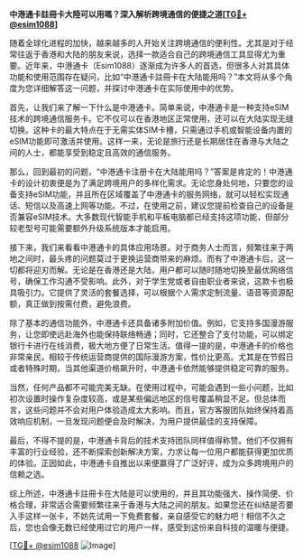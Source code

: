 **中港通卡註冊卡大陸可以用嗎？深入解析跨境通信的便捷之道[[TG💪+ @esim1088](https://t.me/s/esim1088)]**

随着全球化进程的加快，越来越多的人开始关注跨境通信的便利性。尤其是对于经常往返于香港和大陆的朋友来说，选择一款适合自己的跨境通信工具显得尤为重要。近年来，中港通卡（Esim1088）逐渐成为许多人的首选，但很多人对其具体功能和使用范围存在疑问，比如“中港通卡註冊卡在大陆能用吗？”本文将从多个角度为您详细解答这一问题，并探讨中港通卡在实际使用中的优势。

首先，让我们来了解一下什么是中港通卡。简单来说，中港通卡是一种支持eSIM技术的跨境通信服务卡。它不仅可以在香港地区正常使用，还可以在大陆实现无缝切换。这种卡的最大特点在于无需实体SIM卡槽，只需通过手机或智能设备内置的eSIM功能即可激活并使用。这样一来，无论是旅行还是长期居住在香港与大陆之间的人士，都能享受到稳定且高效的通信服务。

那么，回到最初的问题，“中港通卡注册卡在大陆能用吗？”答案是肯定的！中港通卡的设计初衷便是为了满足跨境用户的多样化需求。无论您身处何地，只要您的设备支持eSIM功能，并且所在区域覆盖了中港通卡的服务网络，就可以轻松实现通话、短信以及高速上网等功能。不过，在使用之前，建议您提前检查自己的设备是否兼容eSIM技术。大多数现代智能手机和平板电脑都已经支持这项功能，但部分较老型号可能需要额外升级系统版本才能启用。

接下来，我们来看看中港通卡的具体应用场景。对于商务人士而言，频繁往来于两地之间时，最头疼的问题莫过于更换运营商带来的麻烦。而有了中港通卡后，这一切都将迎刃而解。无论是在香港还是大陆，用户都可以随时随地切换至最优网络信号，确保工作沟通不受影响。此外，对于学生党或者自由职业者来说，这款卡也极具吸引力。它提供了灵活的套餐选择，可以根据个人需求定制流量、语音等资源配额，真正做到按需付费，避免浪费。

除了基本的通信功能外，中港通卡还具备诸多附加价值。例如，它支持多国漫游服务，让您即使远赴海外也能保持联络畅通；同时，它还整合了支付功能，可以绑定银行卡进行在线消费，极大地方便了日常生活。值得一提的是，中港通卡的价格也非常亲民，相较于传统运营商提供的国际漫游方案，性价比更高。尤其是在节假日或者特殊时期，当其他渠道价格飙升时，中港通卡依然能够提供稳定可靠的服务。

当然，任何产品都不可能完美无缺。在使用过程中，可能会遇到一些小问题，比如初次设置时操作复杂度较高，或是某些偏远地区的信号覆盖稍显不足。但总体而言，这些问题并不会对用户体验造成太大影响。而且，官方客服团队始终保持着高效响应机制，一旦发现问题便会及时解决，为用户提供最佳的支持保障。

最后，不得不提的是，中港通卡背后的技术支持团队同样值得称赞。他们不仅拥有丰富的行业经验，还不断探索创新解决方案，力求让每一位用户都能获得更加优质的体验。正因如此，中港通卡自推出以来便赢得了广泛好评，成为众多跨境用户的信赖之选。

综上所述，中港通卡註冊卡在大陆是可以使用的，并且其功能强大、操作简便、价格合理，非常适合需要频繁往来于香港与大陆之间的朋友。如果您还在纠结是否要入手这样一张卡，不妨先试用一下免费套餐，亲自感受它的魅力吧！相信不久之后，您也会像无数已经使用过它的用户一样，感受到这份来自科技的温暖与便捷。

[[TG💪+ @esim1088](https://t.me/s/esim1088) ![Image](https://i.postimg.cc/4NQfJmqS/Snipaste-2025-05-13-00-14-12.png)]